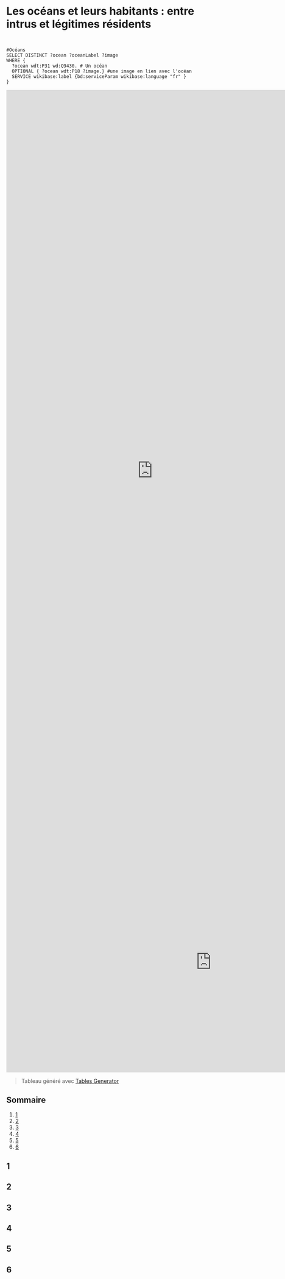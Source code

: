 # Les océans et leurs habitants : entre intrus et légitimes résidents

##

```sparql

#Océans
SELECT DISTINCT ?ocean ?oceanLabel ?image
WHERE {
  ?ocean wdt:P31 wd:Q9430. # Un océan
  OPTIONAL { ?ocean wdt:P18 ?image.} #une image en lien avec l'océan
  SERVICE wikibase:label {bd:serviceParam wikibase:language "fr" }
}

```


<iframe style="width: 80vw; height: 50vh; border: none;" src="https://query.wikidata.org/embed.html#SELECT%20DISTINCT%20%3FoceanLabel%20%3Focean%20%3Farea%20%3Fimage%0A%7B%0A%20%20%3Focean%20wdt%3AP31%20wd%3AQ9430.%20%23%20Un%20ocean%0A%20%20%3Focean%20wdt%3AP2046%20%3Farea.%20%23la%20superficie%20de%20l'ocean%0A%20%20%3Focean%20wdt%3AP2234%20%3Fvolume.%23le%20volume%20de%20l'ocean%0A%20%20OPTIONAL%20%7B%20%3Focean%20wdt%3AP18%20%3Fimage.%7D%0A%20%20SERVICE%20wikibase%3Alabel%20%7Bbd%3AserviceParam%20wikibase%3Alanguage%20%22fr%22%20%7D%0A%7D%0A%0A" referrerpolicy="origin" sandbox="allow-scripts allow-same-origin allow-popups"></iframe>

<script type="text/javascript">!function(){"use strict";window.addEventListener("message",(function(e){if(void 0!==e.data["datawrapper-height"]){var t=document.querySelectorAll("iframe");for(var a in e.data["datawrapper-height"])for(var r=0;r<t.length;r++){if(t[r].contentWindow===e.source)t[r].style.height=e.data["datawrapper-height"][a]+"px"}}}))}(); 
</script>
 <iframe title="Température moyenne de l'air en surface des zones océaniques ou terrestres (°C)" aria-label="Interactive line chart" id="datawrapper-chart-ocDqe" src="https://datawrapper.dwcdn.net/ocDqe/1/" scrolling="no" frameborder="0" style="border: none;" width="1076" height="581" data-external="1"></iframe>
 
 > Tableau généré avec [Tables Generator](https://www.tablesgenerator.com)

 
## Sommaire
1. [1](#a)
2. [2](#b)
3. [3](#c)
4. [4](#d)
5. [5](#e)
6. [6](#f)



## 1<a name="a"></a>
## 2<a name="b"></a>
## 3<a name="c"></a>
## 4<a name="d"></a>
## 5<a name="e"></a>
## 6<a name="f"></a>
